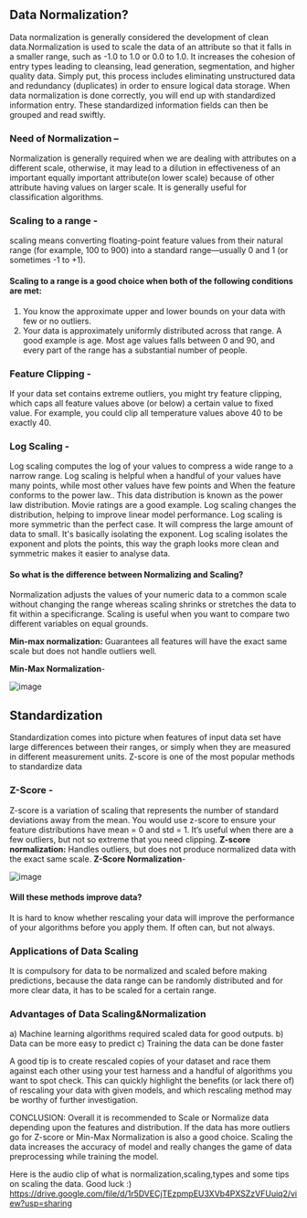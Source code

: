 ## Data Normalization?
Data normalization is generally considered the development of clean data.Normalization is used to scale the data of an attribute so that it falls in a smaller range, such as -1.0 to 1.0 or 0.0 to 1.0. 
It increases the cohesion of entry types leading to cleansing, lead generation, segmentation, and higher quality data.
Simply put, this process includes eliminating unstructured data and redundancy (duplicates) in order to ensure logical data storage.
When data normalization is done correctly, you will end up with standardized information entry. 
These standardized information fields can then be grouped and read swiftly.

### Need of Normalization –
Normalization is generally required when we are dealing with attributes on a different scale, otherwise, it may lead to a dilution in effectiveness of an important equally important attribute(on lower scale) because of other attribute having values on larger scale.
It is generally useful for classification algorithms.


### Scaling to a range -
scaling means converting floating-point feature values from their natural range (for example, 100 to 900) into a standard range—usually 0 and 1 (or sometimes -1 to +1).

#### Scaling to a range is a good choice when both of the following conditions are met:

1. You know the approximate upper and lower bounds on your data with few or no outliers.
2. Your data is approximately uniformly distributed across that range.
A good example is age. Most age values falls between 0 and 90, and every part of the range has a substantial number of people.


### Feature Clipping -
If your data set contains extreme outliers, you might try feature clipping, which caps all feature values above (or below) a certain value to fixed value.
For example, you could clip all temperature values above 40 to be exactly 40. 


### Log Scaling -
Log scaling computes the log of your values to compress a wide range to a narrow range.
Log scaling is helpful when a handful of your values have many points, while most other values have few points and When the feature conforms to the power law.. 
This data distribution is known as the power law distribution. Movie ratings are a good example.
Log scaling changes the distribution, helping to improve linear model performance.
Log scaling is more symmetric than the perfect case. It will compress the large amount of data to small. It's basically isolating the exponent.
Log scaling isolates the exponent and plots the points, this way the graph looks more clean and symmetric makes it easier to analyse data.

#### **So what is the difference between Normalizing and Scaling?**
Normalization adjusts the values of your numeric data to a common scale without changing the range whereas scaling shrinks or stretches the data to fit within 
a specificrange. Scaling is useful when you want to compare two different variables on equal grounds.

**Min-max normalization:** Guarantees all features will have the exact same scale but does not handle outliers well.

**Min-Max Normalization**-

![image](https://user-images.githubusercontent.com/71919335/134398319-ae62ea0d-aaf9-4a3e-8ccc-5d90c793e8bc.png)
## Standardization
Standardization comes into picture when features of input data set have large differences between their ranges, or simply when they are measured in different measurement units. Z-score is one of the most popular methods to standardize data
### Z-Score -
Z-score is a variation of scaling that represents the number of standard deviations away from the mean. 
You would use z-score to ensure your feature distributions have mean = 0 and std = 1.
It’s useful when there are a few outliers, but not so extreme that you need clipping.
**Z-score normalization:** Handles outliers, but does not produce normalized data with the exact same scale.
**Z-Score Normalization**-

![image](https://user-images.githubusercontent.com/71919335/133934944-9f0fe074-f24b-4efb-b18d-fd009586e2c6.png)

#### Will these methods improve data?
It is hard to know whether rescaling your data will improve the performance of your algorithms before you apply them. If often can, but not always.

### Applications of Data Scaling
It is compulsory for data to be normalized and scaled before making predictions, because the data range can be randomly distributed and for more clear data, it has to be scaled for a certain range.

### Advantages of Data Scaling&Normalization
 a) Machine learning algorithms required scaled data for good outputs.
 b) Data can be more easy to predict
 c) Training the data can be done faster

A good tip is to create rescaled copies of your dataset and race them against each other using your test harness and a handful of algorithms you want to spot check. 
This can quickly highlight the benefits (or lack there of) of rescaling your data with given models, and which rescaling method may be worthy of further investigation.


CONCLUSION:
Overall it is recommended to Scale or Normalize data depending upon the features and distribution. If the data has more outliers go for Z-score or Min-Max Normalization is also a good choice.
Scaling the data increases the accuracy of model and really changes the game of data preprocessing while training the model.

Here is the audio clip of what is normalization,scaling,types and some tips on scaling the data. Good luck :)
https://drive.google.com/file/d/1r5DVECjTEzpmpEU3XVb4PXSZzVFUuiq2/view?usp=sharing
